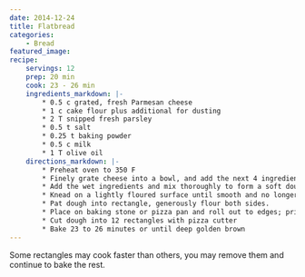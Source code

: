 ```yaml
---
date: 2014-12-24
title: Flatbread
categories:
    - Bread
featured_image: 
recipe:
    servings: 12
    prep: 20 min
    cook: 23 - 26 min
    ingredients_markdown: |-
        * 0.5 c grated, fresh Parmesan cheese
        * 1 c cake flour plus additional for dusting
        * 2 T snipped fresh parsley
        * 0.5 t salt
        * 0.25 t baking powder
        * 0.5 c milk
        * 1 T olive oil
    directions_markdown: |-
        * Preheat oven to 350 F
        * Finely grate cheese into a bowl, and add the next 4 ingredients; mix well.
        * Add the wet ingredients and mix thoroughly to form a soft dough.
        * Knead on a lightly floured surface until smooth and no longer sticky; adding additional flour as necessary
        * Pat dough into rectangle, generously flour both sides.
        * Place on baking stone or pizza pan and roll out to edges; prick surface with fork
        * Cut dough into 12 rectangles with pizza cutter
        * Bake 23 to 26 minutes or until deep golden brown
---
```

Some rectangles may cook faster than others, you may remove them and continue to bake the rest.
